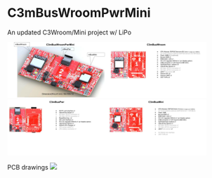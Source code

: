 # C3mBusWroomPwrMini
An updated C3Wroom/Mini project w/ LiPo 

 <img src="hardware/C3mBusWroomPwrMini.jpg" width=45%><img src="hardware/C3mBusWroom.jpg" width=45%>
 <img src="hardware/C3mBusPwr.jpg" width=45%><img src="hardware/C3mBusMini.jpg" width=45%>
  
PCB drawings
 <img src="hardware/C3mBusWroomPwrMini.png" >
